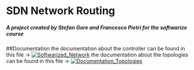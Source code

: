 # SDN Network Routing
##### A project created by Stefan Gore and Francesco Pietri for the softwarize course

##Documentation
the documentation about the controller can be found in this file -> [![Softwarized_Network](https://img.shields.io/badge/View-PDF-red)](Softwarized_Network.pdf)
the documentation about the topologies can be found in this file -> [![Documentation_Topologies](https://img.shields.io/badge/readme)](topologies/README.md)
